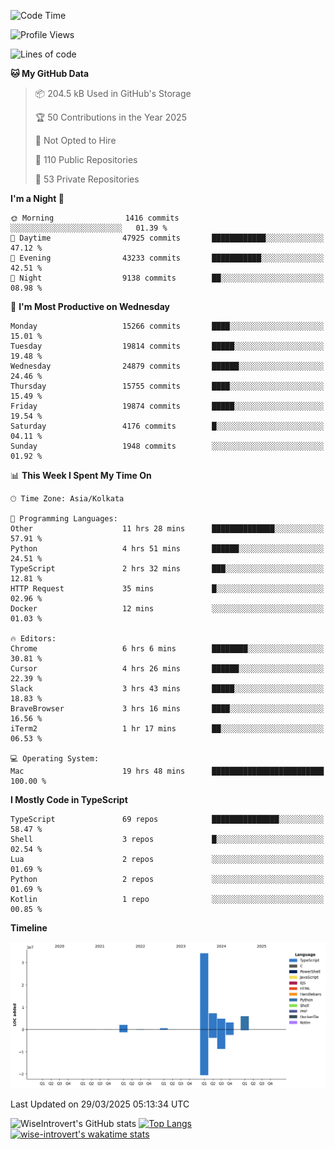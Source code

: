 <!--START_SECTION:waka-->
![Code Time](http://img.shields.io/badge/Code%20Time-2%2C304%20hrs%2049%20mins-blue)

![Profile Views](http://img.shields.io/badge/Profile%20Views-0-blue)

![Lines of code](https://img.shields.io/badge/From%20Hello%20World%20I%27ve%20Written-58.2%20million%20lines%20of%20code-blue)

**🐱 My GitHub Data** 

> 📦 204.5 kB Used in GitHub's Storage 
 > 
> 🏆 50 Contributions in the Year 2025
 > 
> 🚫 Not Opted to Hire
 > 
> 📜 110 Public Repositories 
 > 
> 🔑 53 Private Repositories 
 > 
**I'm a Night 🦉** 

```text
🌞 Morning                1416 commits        ░░░░░░░░░░░░░░░░░░░░░░░░░   01.39 % 
🌆 Daytime                47925 commits       ████████████░░░░░░░░░░░░░   47.12 % 
🌃 Evening                43233 commits       ███████████░░░░░░░░░░░░░░   42.51 % 
🌙 Night                  9138 commits        ██░░░░░░░░░░░░░░░░░░░░░░░   08.98 % 
```
📅 **I'm Most Productive on Wednesday** 

```text
Monday                   15266 commits       ████░░░░░░░░░░░░░░░░░░░░░   15.01 % 
Tuesday                  19814 commits       █████░░░░░░░░░░░░░░░░░░░░   19.48 % 
Wednesday                24879 commits       ██████░░░░░░░░░░░░░░░░░░░   24.46 % 
Thursday                 15755 commits       ████░░░░░░░░░░░░░░░░░░░░░   15.49 % 
Friday                   19874 commits       █████░░░░░░░░░░░░░░░░░░░░   19.54 % 
Saturday                 4176 commits        █░░░░░░░░░░░░░░░░░░░░░░░░   04.11 % 
Sunday                   1948 commits        ░░░░░░░░░░░░░░░░░░░░░░░░░   01.92 % 
```


📊 **This Week I Spent My Time On** 

```text
🕑︎ Time Zone: Asia/Kolkata

💬 Programming Languages: 
Other                    11 hrs 28 mins      ██████████████░░░░░░░░░░░   57.91 % 
Python                   4 hrs 51 mins       ██████░░░░░░░░░░░░░░░░░░░   24.51 % 
TypeScript               2 hrs 32 mins       ███░░░░░░░░░░░░░░░░░░░░░░   12.81 % 
HTTP Request             35 mins             █░░░░░░░░░░░░░░░░░░░░░░░░   02.96 % 
Docker                   12 mins             ░░░░░░░░░░░░░░░░░░░░░░░░░   01.03 % 

🔥 Editors: 
Chrome                   6 hrs 6 mins        ████████░░░░░░░░░░░░░░░░░   30.81 % 
Cursor                   4 hrs 26 mins       ██████░░░░░░░░░░░░░░░░░░░   22.39 % 
Slack                    3 hrs 43 mins       █████░░░░░░░░░░░░░░░░░░░░   18.83 % 
BraveBrowser             3 hrs 16 mins       ████░░░░░░░░░░░░░░░░░░░░░   16.56 % 
iTerm2                   1 hr 17 mins        ██░░░░░░░░░░░░░░░░░░░░░░░   06.53 % 

💻 Operating System: 
Mac                      19 hrs 48 mins      █████████████████████████   100.00 % 
```

**I Mostly Code in TypeScript** 

```text
TypeScript               69 repos            ███████████████░░░░░░░░░░   58.47 % 
Shell                    3 repos             █░░░░░░░░░░░░░░░░░░░░░░░░   02.54 % 
Lua                      2 repos             ░░░░░░░░░░░░░░░░░░░░░░░░░   01.69 % 
Python                   2 repos             ░░░░░░░░░░░░░░░░░░░░░░░░░   01.69 % 
Kotlin                   1 repo              ░░░░░░░░░░░░░░░░░░░░░░░░░   00.85 % 
```



**Timeline**

![Lines of Code chart](https://raw.githubusercontent.com/wise-introvert/wise-introvert/master/assets/bar_graph.png)


 Last Updated on 29/03/2025 05:13:34 UTC
<!--END_SECTION:waka-->

![WiseIntrovert's GitHub stats](https://github-readme-stats.vercel.app/api?username=wise-introvert&count_private=true&show_icons=true)
[![Top Langs](https://github-readme-stats.vercel.app/api/top-langs/?username=wise-introvert&langs_count=10)](https://github.com/anuraghazra/github-readme-stats)
[![wise-introvert's wakatime stats](https://github-readme-stats.vercel.app/api/wakatime?username=wiseintrovert)](https://github.com/anuraghazra/github-readme-stats)
